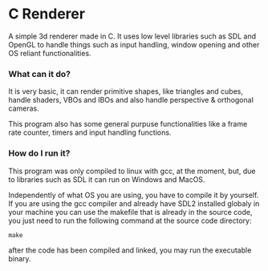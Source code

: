 # C Renderer

A simple 3d renderer made in C. It uses low level libraries such as SDL and OpenGL to handle things such as input handling, window opening and other OS reliant functionalities.

### What can it do?

It is very basic, it can render primitive shapes, like triangles and cubes, handle shaders, VBOs and IBOs and also handle perspective & orthogonal cameras.

This program also has some general purpuse functionalities like a frame rate counter, timers and input handling functions.

### How do I run it?

This program was only compiled to linux with gcc, at the moment, but, due to libraries such as SDL it can run on Windows and MacOS.

Independently of what OS you are using, you have to compile it by yourself.
If you are using the gcc compiler and already have SDL2 installed globaly in your machine you can use the makefile
that is already in the source code, you just need to run the following command at the source code directory:
```
make
```
after the code has been compiled and linked, you may run the executable binary.
